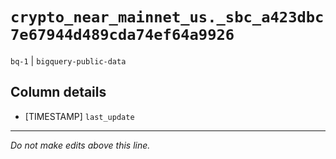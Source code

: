 # `crypto_near_mainnet_us._sbc_a423dbc7e67944d489cda74ef64a9926`
`bq-1` | `bigquery-public-data`

## Column details
* [TIMESTAMP] `last_update`

-------------------------------------------------------------------------------
*Do not make edits above this line.*
